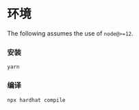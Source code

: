 # 环境

The following assumes the use of `node@>=12`.

###  安装

`yarn`

###  编译

`npx hardhat compile`
